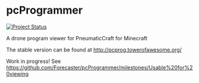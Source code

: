 # pcProgrammer
[![Project Status](https://stillmaintained.com/Forecaster/pcProgrammer.png)](https://stillmaintained.com/Forecaster/pcProgrammer)

A drone program viewer for PneumaticCraft for Minecraft

The stable version can be found at http://pcprog.towerofawesome.org/

Work in progress!
See https://github.com/Forecaster/pcProgrammer/milestones/Usable%20for%20viewing
